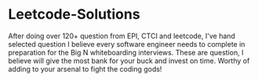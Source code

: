 # Leetcode-Solutions
After doing over 120+ question from EPI, CTCI and leetcode, I've hand selected question I believe every software engineer needs to complete in preparation for the Big N whiteboarding interviews. These are question, I believe will give the most bank for your buck and invest on time. Worthy of adding to your arsenal to fight the coding gods!
